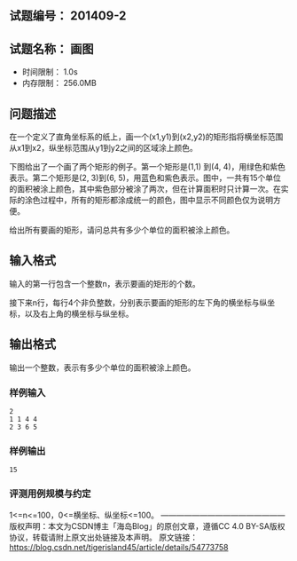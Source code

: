 ## 试题编号：	201409-2
## 试题名称：	画图
- 时间限制：	1.0s
- 内存限制：	256.0MB
## 问题描述
在一个定义了直角坐标系的纸上，画一个(x1,y1)到(x2,y2)的矩形指将横坐标范围从x1到x2，纵坐标范围从y1到y2之间的区域涂上颜色。

下图给出了一个画了两个矩形的例子。第一个矩形是(1,1) 到(4, 4)，用绿色和紫色表示。第二个矩形是(2, 3)到(6, 5)，用蓝色和紫色表示。图中，一共有15个单位的面积被涂上颜色，其中紫色部分被涂了两次，但在计算面积时只计算一次。在实际的涂色过程中，所有的矩形都涂成统一的颜色，图中显示不同颜色仅为说明方便。

给出所有要画的矩形，请问总共有多少个单位的面积被涂上颜色。

## 输入格式
输入的第一行包含一个整数n，表示要画的矩形的个数。

接下来n行，每行4个非负整数，分别表示要画的矩形的左下角的横坐标与纵坐标，以及右上角的横坐标与纵坐标。

## 输出格式
输出一个整数，表示有多少个单位的面积被涂上颜色。

### 样例输入
```
2
1 1 4 4
2 3 6 5
```
### 样例输出
```
15
```
### 评测用例规模与约定
1<=n<=100，0<=横坐标、纵坐标<=100。
————————————————
版权声明：本文为CSDN博主「海岛Blog」的原创文章，遵循CC 4.0 BY-SA版权协议，转载请附上原文出处链接及本声明。
原文链接：https://blog.csdn.net/tigerisland45/article/details/54773758
<!--stackedit_data:
eyJoaXN0b3J5IjpbNzE2ODQ1MDk0XX0=
-->
